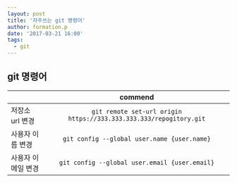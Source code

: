 ```yaml
---
layout: post
title: '자주쓰는 git 명령어'
author: formation.p
date: '2017-03-21 16:00'
tags:
  - git
---
```


## git 명령어

|  | commend |
|-----------------|:-------------------------------------------------------------------:|
| 저장소 url 변경 |  `git remote set-url origin https://333.333.333.333/repogitory.git` |
| 사용자 이름 변경 |  `git config --global user.name {user.name}` |
| 사용자 이메일 변경 |  `git config --global user.email {user.email}` |
